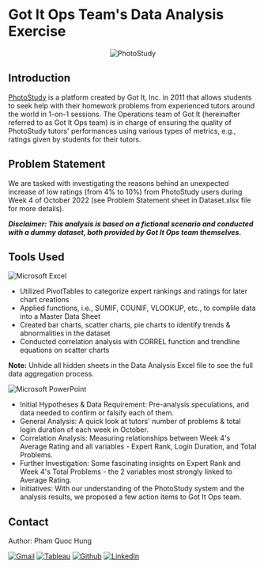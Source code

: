 # Got It Ops Team's Data Analysis Exercise

<p align="center">
  <img src="https://github.com/phamquochung279/Got-It-Ops-Team-Data-Analysis-Exercise/assets/39203225/8e71d0a4-f32d-4071-b28f-016ead3fdb9e" alt="PhotoStudy">
</p>

## Introduction

[PhotoStudy](https://www.photostudy.co/) is a platform created by Got It, Inc. in 2011 that allows students to seek help with their homework problems from experienced tutors around the world in 1-on-1 sessions. The Operations team of Got It (hereinafter referred to as Got It Ops team) is in charge of ensuring the quality of PhotoStudy tutors' performances using various types of metrics, e.g., ratings given by students for their tutors.

## Problem Statement

We are tasked with investigating the reasons behind an unexpected increase of low ratings (from 4% to 10%) from PhotoStudy users during Week 4 of October 2022 (see Problem Statement sheet in Dataset.xlsx file for more details). <br />

***Disclaimer: This analysis is based on a fictional scenario and conducted with a dummy dataset, both provided by Got It Ops team themselves.*** <br />

## Tools Used

![Microsoft Excel](https://img.shields.io/badge/Microsoft_Excel-217346?style=for-the-badge&logo=microsoft-excel&logoColor=white) <br />
- Utilized PivotTables to categorize expert rankings and ratings for later chart creations <br />
- Applied functions, i.e., SUMIF, COUNIF, VLOOKUP, etc., to complile data into a Master Data Sheet <br />
- Created bar charts, scatter charts, pie charts to identify trends & abnormalities in the dataset <br />
- Conducted correlation analysis with CORREL function and trendline equations on scatter charts <br />

**Note:** Unhide all hidden sheets in the Data Analysis Excel file to see the full data aggregation process.

![Microsoft PowerPoint](https://img.shields.io/badge/Microsoft_PowerPoint-B7472A?style=for-the-badge&logo=microsoft-powerpoint&logoColor=white) <br />
- Initial Hypotheses & Data Requirement: Pre-analysis speculations, and data needed to confirm or falsify each of them. <br />
- General Analysis: A quick look at tutors' number of problems & total login duration of each week in October. <br />
- Correlation Analysis: Measuring relationships between Week 4's Average Rating and all variables - Expert Rank, Login Duration, and Total Problems. <br />
- Further Investigation: Some fascinating insights on Expert Rank and Week 4's Total Problems - the 2 variables most strongly linked to Average Rating. <br />
- Initiatives: With our understanding of the PhotoStudy system and the analysis results, we proposed a few action items to Got It Ops team. <br />

## Contact

Author: Pham Quoc Hung <br />

<a href="pham.quochung0999@gmail.com" target="_blank">![Gmail](https://img.shields.io/badge/Gmail-D14836?style=for-the-badge&logo=gmail&logoColor=white)</a> <a href="https://public.tableau.com/app/profile/hung.pham279" target="_blank">![Tableau](https://img.shields.io/badge/Tableau-E97627?style=for-the-badge&logo=Tableau&logoColor=white)</a> <a href="https://github.com/phamquochung279" target="_blank">![Github](https://img.shields.io/badge/GitHub-100000?style=for-the-badge&logo=github&logoColor=white)</a> <a href="https://www.linkedin.com/in/pham-quochung/" target="_blank">![LinkedIn](https://img.shields.io/badge/LinkedIn-0077B5?style=for-the-badge&logo=linkedin&logoColor=white)</a>
